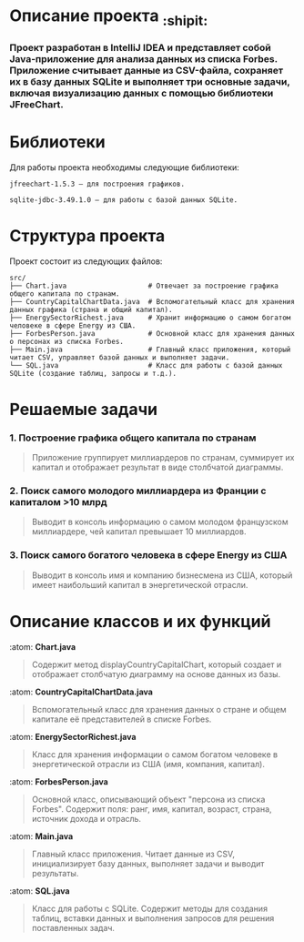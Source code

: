 
# Описание проекта <sub> :shipit: </sub> 

### Проект разработан в IntelliJ IDEA и представляет собой Java-приложение для анализа данных из списка Forbes. Приложение считывает данные из CSV-файла, сохраняет их в базу данных SQLite и выполняет три основные задачи, включая визуализацию данных с помощью библиотеки JFreeChart.

# Библиотеки

Для работы проекта необходимы следующие библиотеки:
```
jfreechart-1.5.3 — для построения графиков.

sqlite-jdbc-3.49.1.0 — для работы с базой данных SQLite.
```
# Структура проекта

Проект состоит из следующих файлов: 
```
src/
├── Chart.java                    # Отвечает за построение графика общего капитала по странам.
├── CountryCapitalChartData.java  # Вспомогательный класс для хранения данных графика (страна и общий капитал).
├── EnergySectorRichest.java      # Хранит информацию о самом богатом человеке в сфере Energy из США.
├── ForbesPerson.java             # Основной класс для хранения данных о персонах из списка Forbes.
├── Main.java                     # Главный класс приложения, который читает CSV, управляет базой данных и выполняет задачи.
└── SQL.java                      # Класс для работы с базой данных SQLite (создание таблиц, запросы и т.д.).
```
# Решаемые задачи

### 1. Построение графика общего капитала по странам
>Приложение группирует миллиардеров по странам, суммирует их капитал и отображает результат в виде столбчатой диаграммы.

### 2. Поиск самого молодого миллиардера из Франции с капиталом >10 млрд
>Выводит в консоль информацию о самом молодом французском миллиардере, чей капитал превышает 10 миллиардов.

### 3. Поиск самого богатого человека в сфере Energy из США
>Выводит в консоль имя и компанию бизнесмена из США, который имеет наибольший капитал в энергетической отрасли.

# Описание классов и их функций 

:atom: **Chart.java** 
>Содержит метод displayCountryCapitalChart, который создает и отображает столбчатую диаграмму на основе данных из базы.

:atom: **CountryCapitalChartData.java**
>Вспомогательный класс для хранения данных о стране и общем капитале её представителей в списке Forbes.

:atom: **EnergySectorRichest.java**
>Класс для хранения информации о самом богатом человеке в энергетической отрасли из США (имя, компания, капитал).

:atom: **ForbesPerson.java**
>Основной класс, описывающий объект "персона из списка Forbes". Содержит поля: ранг, имя, капитал, возраст, страна, источник дохода и отрасль.

:atom: **Main.java**
>Главный класс приложения. Читает данные из CSV, инициализирует базу данных, выполняет задачи и выводит результаты.

:atom: **SQL.java**
>Класс для работы с SQLite. Содержит методы для создания таблиц, вставки данных и выполнения запросов для решения поставленных задач.


